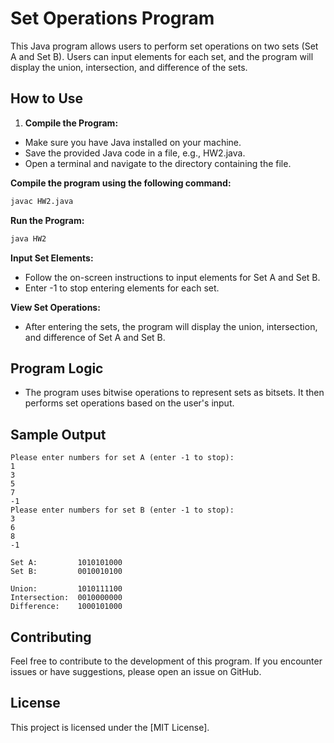 # Set Operations Program

This Java program allows users to perform set operations on two sets (Set A and Set B). Users can input elements for each set, and the program will display the union, intersection, and difference of the sets.

## How to Use

1. **Compile the Program:**
- Make sure you have Java installed on your machine.
- Save the provided Java code in a file, e.g., HW2.java.
- Open a terminal and navigate to the directory containing the file.
  
**Compile the program using the following command:**
```bash
javac HW2.java
```

**Run the Program:**
```bash
java HW2
```
**Input Set Elements:**
- Follow the on-screen instructions to input elements for Set A and Set B.
- Enter -1 to stop entering elements for each set.

**View Set Operations:**
- After entering the sets, the program will display the union, intersection, and difference of Set A and Set B.

## Program Logic
- The program uses bitwise operations to represent sets as bitsets. It then performs set operations based on the user's input.

## Sample Output

```plaintext
Please enter numbers for set A (enter -1 to stop):
1
3
5
7
-1
Please enter numbers for set B (enter -1 to stop):
3
6
8
-1

Set A:         1010101000
Set B:         0010010100

Union:         1010111100
Intersection:  0010000000
Difference:    1000101000
```

## Contributing
Feel free to contribute to the development of this program. If you encounter issues or have suggestions, please open an issue on GitHub.

## License

This project is licensed under the [MIT License].
